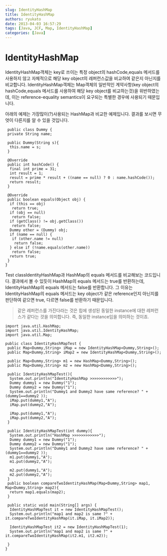 ```yaml
---
slug: IdentityHashMap
title: IdentityHashMap
authors: ryukato
date: 2013-04-03 16:57:29
tags: [Java, JCF, Map, IdentityHashMap]
categories: [Java]
---
```


# IdentityHashMap
IdentityHashMap객체는 key로 쓰이는 특정 object의 hashCode,equals 메서드를 사용하지 않고 자체적으로 해당 key object의 레퍼런스값을 비교하여 같은지 아닌지를 비교합니다.
IdentityHashMap객체는 Map객체의 일반적인 계약사항(key object의 hashCode,equals 메서드를 사용하여 해당 key object를 비교하는것)을 위반하였는데, 이는 reference-equality semantics이 요구되는 특별한 경우에 사용되기 때문입니다.

 아래의 예제는 가장많이(?)사용되는 HashMap과 비교한 예제입니다. 결과를 보시면 무엇이 다른지를 알 수 있을 것입니다.

```
 public class Dummy {
 private String name;

 public Dummy(String s){
  this.name = s;
 }

 @Override
 public int hashCode() {
  final int prime = 31;
  int result = 1;
  result = prime * result + ((name == null) ? 0 : name.hashCode());
  return result;
 }

 @Override
 public boolean equals(Object obj) {
  if (this == obj)
   return true;
  if (obj == null)
   return false;
  if (getClass() != obj.getClass())
   return false;
  Dummy other = (Dummy) obj;
  if (name == null) {
   if (other.name != null)
    return false;
  } else if (!name.equals(other.name))
   return false;
  return true;
 }
}

```

Test classIdentityHashMap과 HashMap의 equals 메서드를 비교해보는 코드입니다.
결과에서 볼 수 있듯이 HashMap의 equals 메서드는 true를 반환하는데, IdentityHashMap의 equals 메서드는 false를 반환합니다.
그 이유는 IdentityHashMap의 equals 메서드는 key object가 같은 reference인지 아닌지를 판단하여 같으면 true, 다르면 false를 반환하기 때문입니다.
> 같은 레퍼런스를 가진다라는 것은 힙에 생성된 동일한 instance에 대한 레퍼런스가 같다는 것을 의미합니다. 즉, 동일한 instance임을 의미하는 것이죠.

```
import java.util.HashMap;
import java.util.IdentityHashMap;
import java.util.Map;

public class IdentityHashMapTest {
 public Map<Dummy,String> iMap = new IdentityHashMap<Dummy,String>();
 public Map<Dummy,String> iMap2 = new IdentityHashMap<Dummy,String>();

 public Map<Dummy,String> m1 = new HashMap<Dummy,String>();
 public Map<Dummy,String> m2 = new HashMap<Dummy,String>();

 public IdentityHashMapTest(){
  System.out.println("IdentityHashMap >>>>>>>>>>>>");
  Dummy dummy1 = new Dummy("1");
  Dummy dummy2 = new Dummy("1");
  System.out.println("Dummy1 and Dummy2 have same reference? " + (dummy1==dummy2 ));
  iMap.put(dummy1,"A");
  iMap.put(dummy2,"A");

  iMap.put(dummy1,"A");
  iMap.put(dummy2,"A");
 }

 public IdentityHashMapTest(int dummy){
  System.out.println("HashMap >>>>>>>>>>>>");
  Dummy dummy1 = new Dummy("1");
  Dummy dummy2 = new Dummy("1");
  System.out.println("Dummy1 and Dummy2 have same reference? " + (dummy1==dummy2 ));
  m1.put(dummy1,"A");
  m1.put(dummy2,"A");

  m2.put(dummy1,"A");
  m2.put(dummy2,"A");
 }
 public boolean compareTwoIdentityHashMap(Map<Dummy,String> map1, Map<Dummy,String> map2){
  return map1.equals(map2);
 }

 public static void main(String[] args) {
  IdentityHashMapTest it = new IdentityHashMapTest();
  System.out.println("map1 and map2 is same ?" + it.compareTwoIdentityHashMap(it.iMap, it.iMap2));

  IdentityHashMapTest it2 = new IdentityHashMapTest(1);
  System.out.println("map1 and map2 is same ?" + it.compareTwoIdentityHashMap(it2.m1, it2.m2));

 }
}
```
